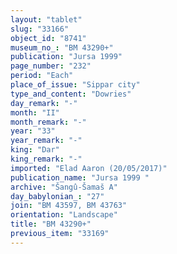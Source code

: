 ```yaml
---
layout: "tablet"
slug: "33166"
object_id: "8741"
museum_no_: "BM 43290+"
publication: "Jursa 1999"
page_number: "232"
period: "Each"
place_of_issue: "Sippar city"
type_and_content: "Dowries"
day_remark: "-"
month: "II"
month_remark: "-"
year: "33"
year_remark: "-"
king: "Dar"
king_remark: "-"
imported: "Elad Aaron (20/05/2017)"
publication_name: "Jursa 1999 "
archive: "Šangû-Šamaš A"
day_babylonian_: "27"
join: "BM 43597, BM 43763"
orientation: "Landscape"
title: "BM 43290+"
previous_item: "33169"
---
```

